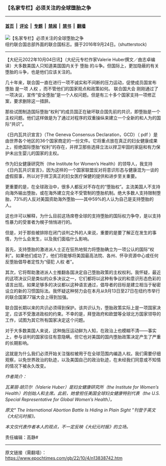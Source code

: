 ### 【名家专栏】必须关注的全球堕胎之争

---

#### [首页](../../../..?n13838742) &nbsp;|&nbsp; [评论](../../../../../epoch-comment?n13838742) &nbsp;|&nbsp; [专题](../../../../../epoch-special?n13838742) &nbsp;|&nbsp; [禁闻](../../../../../epoch-news?n13838742) &nbsp;|&nbsp; [禁书](../../../../../books?n13838742) &nbsp;|&nbsp; [翻墙](https://github.com/gfw-breaker/nogfw/blob/master/README.md?n13838742)


<div><img alt="【名家专栏】必须关注的全球堕胎之争" class="attachment-djy_600_400 size-djy_600_400 wp-post-image" src="https://i.epochtimes.com/assets/uploads/2022/10/id13838744-shutterstock_532368097-600x400.jpg"/>
<div class="caption">
 纽约联合国总部外面的联合国标志。摄于2016年9月24日。(shutterstock)
</div></div><hr/><div class="post_content" id="artbody" itemprop="articleBody">
 <!-- article content begin -->
 <p>
  【大纪元2022年10月04日讯】（大纪元专栏作家Valerie Huber撰文／曲志卓编译）大多数美国人只知道美国国内关于
  <ok href="https://www.epochtimes.com/gb/tag/%E5%A0%95%E8%83%8E.html">
   堕胎
  </ok>
  的斗争。但国际上，更加隐蔽的有关堕胎的斗争，也是他们应该关注的。
 </p>
 <p>
  几十年来，联合国一直在进行一项不诚实和不间断的压力运动，促使成员国宣布
  <ok href="https://www.epochtimes.com/gb/tag/%E5%A0%95%E8%83%8E.html">
   堕胎
  </ok>
  是一项
  <ok href="https://www.epochtimes.com/gb/tag/%E4%BA%BA%E6%9D%83.html">
   人权
  </ok>
  ，而不管他们的国家观点和政策如何。
  <ok href="https://www.epochtimes.com/gb/tag/%E8%81%94%E5%90%88%E5%9B%BD%E5%A4%A7%E4%BC%9A.html">
   联合国大会
  </ok>
  刚刚通过了一项决议，宣传“安全堕胎”是一个人权问题。但是有三十多个国家支持一项修正案，要求删除这一措辞。
 </p>
 <p>
  那些试图制造国际堕胎“权利”的成员国正在破坏联合国先前的共识，即堕胎是一个主权问题。他们这样做是为了通过对程序的双重操纵来建立一个全新的和人为的国际“共识”。
 </p>
 <p>
  《日内瓦共识宣言》（The Geneva Consensus Declaration，GCD）（
  <ok href="https://www.theiwh.org/wp-content/uploads/2022/02/GCD-Declaration-2021-2.pdf" rel="noopener noreferrer" target="_blank">
   pdf
  </ok>
  ）是由世界各个地区的36个国家商定的一份文件。它将重点放在真正的妇女健康成果上，拒绝国际堕胎“权利”的存在，并捍卫那些选择立法以捍卫牢固的家庭和有力保护未出生婴儿的国家的主权。
 </p>
 <p>
  作为妇女健康研究所（the Institute for Women’s Health）的领导人，我支持《日内瓦共识宣言》，因为这样的一个国家联盟反对将意识形态与健康混为一谈的虚假叙事，所以对于捍卫真正的妇女医疗保健的提供和进步至关重要。
 </p>
 <p>
  更重要的是，在全球政治中，很多人都反对不存在的“堕胎权”。主流美国人不支持向海外输出堕胎，或在海外建立完全不受管制的堕胎机制。绝大多数人支持限制堕胎，73%的人反对美国资助海外堕胎——其中59%的人认为自己是支持堕胎的人。
 </p>
 <p>
  这也许可以解释，为什么目前这场席卷全球的支持堕胎的国际权力争夺，是以支持性暴力的受害者为幌子悄悄进行的。
 </p>
 <p>
  但是，对于那些被排除在闭门谈判之外的人来说，重要的是要了解正在发生的事情，为什么会发生，以及我们面临什么影响。
 </p>
 <p>
  首先，支持堕胎的激进派人士正在狂热地努力将堕胎确立为一项公认的国际“权利”。如果他们成功了，他们将能够将美国最高法院、各州、怀孕资源中心或任何反堕胎倡导者定性为“侵犯
  <ok href="https://www.epochtimes.com/gb/tag/%E4%BA%BA%E6%9D%83.html">
   人权
  </ok>
  者”。
 </p>
 <p>
  其次，它将帮助激进派人士推翻各国决定自己堕胎政策的主权权利。我怀疑，最近的这项决议只是类似的众多决议之一，它们都将以这种有争议的和意识形态色彩的语言出现。如果足够多的决议都以这种语言通过，倡导者的目标是建立相当于秘密设立的新的习惯国际法。我怀疑这种努力会在本月从9月13日至27日在纽约市举行的联合国第77届大会上得到加强。
 </p>
 <p>
  联合国长期以来的共识必须得到保护。该共识认为，堕胎政策实际上是一项国家决定，应该不受激进政权的约束。不幸的是，拜登政府和欧盟等全球北方国家领导的工作，试图为其它所有国家决定这个问题。
 </p>
 <p>
  对于大多数美国人来说，这种施压运动鲜为人知，在政治上也模糊不清——事实上，参与谈判的国家往往有意隐瞒。但它也对美国的国内堕胎政策决定产生了严重的长期影响。
 </p>
 <p>
  这就是为什么我们必须开始关注强权被用于在全球范围内编造人权。我们需要仔细观察，以免世界政治的轨迹，以及美国自己的政治轨迹，在未经我们同意或不知情的情况下被永久改变。
 </p>
 <p>
  <em>
   作者简介：
  </em>
 </p>
 <p>
  <em>
   瓦莱丽‧胡贝尔（Valerie Huber）是妇女健康研究所（the Institute for Women’s Health）的创始人和主席。此前，她曾担任美国全球妇女健康特别代表（the U.S. Special Representative for Global Women’s Health）。
  </em>
 </p>
 <p>
  <em>
   原文“
   <ok href="https://www.theepochtimes.com/the-international-abortion-battle-is-hiding-in-plain-sight_4742659.html">
    The International Abortion Battle Is Hiding in Plain Sight
   </ok>
   ”刊登于英文《大纪元时报》。
  </em>
 </p>
 <p>
  <em>
   本文仅代表作者本人的观点，不一定反映《大纪元时报》的立场。
  </em>
 </p>
 <p>
  责任编辑：高静#
 </p>
 <!-- article content end -->
 <div id="below_article_ad">
 </div>
</div>


---

原文链接（需翻墙）：https://www.epochtimes.com/gb/22/10/4/n13838742.htm